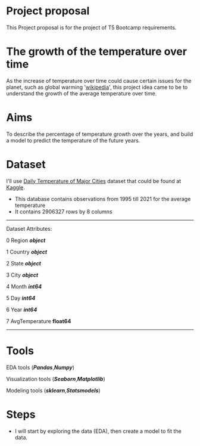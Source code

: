 # Project proposal

This Project proposal is for the project of T5 Bootcamp requirements.

# The growth of the temperature over time

As the increase of temperature over time could cause certain issues for the planet, such as global warming '[wikipedia](https://en.wikipedia.org/wiki/Climate_change)', this project idea came to be to understand the growth of the average temperature over time.

# Aims

To describe the percentage of temperature growth over the years, and build a model to predict the temperature of the future years.

# Dataset

I'll use [Daily Temperature of Major Cities](https://www.kaggle.com/sudalairajkumar/daily-temperature-of-major-cities/tasks?taskId=1060) dataset that could be found at [Kaggle](https://www.kaggle.com).

* This database contains observations from 1995 till 2021 for the average temperature
* It contains 2906327 rows by 8 columns

***
Dataset Attributes:



 0   Region          ***object*** 
 
 1   Country         ***object*** 
 
 2   State           ***object*** 
 
 3   City            ***object*** 
 
 4   Month           ***int64***  
 
 5   Day             ***int64***  
 
 6   Year            ***int64***  
 
 7   AvgTemperature  **float64**
***


# Tools

EDA tools (***Pandas***,***Numpy***)

Visualization tools (***Seaborn***,***Matplotlib***)

Modeling tools (***sklearn***,***Statsmodels***)

# Steps

* I will start by exploring the data (EDA), then create a model to fit the data.
